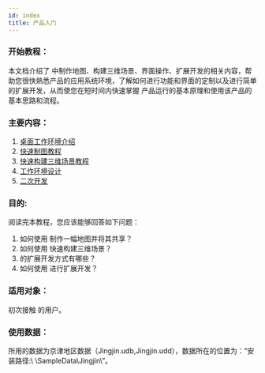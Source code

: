 ```yaml
---
id: index
title: 产品入门
---
```

### 开始教程：

本文档介绍了
中制作地图、构建三维场景、界面操作、扩展开发的相关内容，帮助您很快熟悉产品的应用系统环境，了解如何进行功能和界面的定制以及进行简单的扩展开发，从而使您在短时间内快速掌握
产品运行的基本原理和使用该产品的基本思路和流程。

### 主要内容：

  1. [桌面工作环境介绍 ]( UIIntro)
  2. [快速制图教程](QuickMakingMapTutorial/QuickMakingMapGuide)
  3. [快速构建三维场景教程](QuickMakingSceneTutorial/QuickMakingSceneGuide)
  4. [工作环境设计](UI_index)
  5. [二次开发](Develop_index)

### 目的:

阅读完本教程，您应该能够回答如下问题：

  1. 如何使用  制作一幅地图并将其共享？
  2. 如何使用  快速构建三维场景？
  3. 的扩展开发方式有哪些？
  4. 如何使用  进行扩展开发？

### 适用对象：

初次接触  的用户。

### 使用数据：

所用的数据为京津地区数据（Jingjin.udb,Jingjin.udd），数据所在的位置为：“安装路径:\ \SampleData\Jingjin\”。
